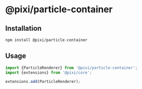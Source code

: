 # @pixi/particle-container

## Installation

```bash
npm install @pixi/particle-container
```

## Usage

```js
import {ParticleRenderer} from '@pixi/particle-container';
import {extensions} from '@pixi/core';

extensions.add(ParticleRenderer);
```
